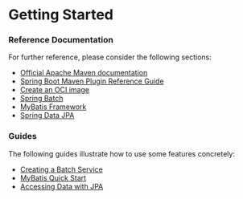 # Getting Started

### Reference Documentation
For further reference, please consider the following sections:

* [Official Apache Maven documentation](https://maven.apache.org/guides/index.html)
* [Spring Boot Maven Plugin Reference Guide](https://docs.spring.io/spring-boot/docs/2.5.4/maven-plugin/reference/html/)
* [Create an OCI image](https://docs.spring.io/spring-boot/docs/2.5.4/maven-plugin/reference/html/#build-image)
* [Spring Batch](https://docs.spring.io/spring-boot/docs/2.5.4/reference/htmlsingle/#howto-batch-applications)
* [MyBatis Framework](https://mybatis.org/spring-boot-starter/mybatis-spring-boot-autoconfigure/)
* [Spring Data JPA](https://docs.spring.io/spring-boot/docs/2.5.4/reference/htmlsingle/#boot-features-jpa-and-spring-data)

### Guides
The following guides illustrate how to use some features concretely:

* [Creating a Batch Service](https://spring.io/guides/gs/batch-processing/)
* [MyBatis Quick Start](https://github.com/mybatis/spring-boot-starter/wiki/Quick-Start)
* [Accessing Data with JPA](https://spring.io/guides/gs/accessing-data-jpa/)

